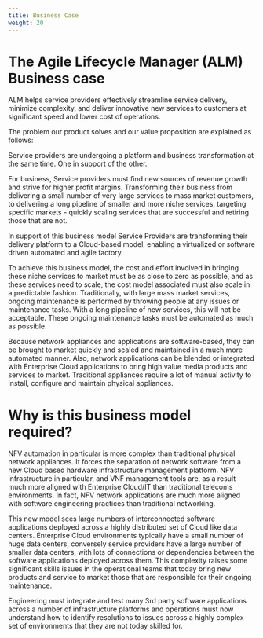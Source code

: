 ```yaml
---
title: Business Case
weight: 20
---
```

# The Agile Lifecycle Manager (ALM) Business case

ALM helps service providers effectively streamline service delivery, minimize complexity, and deliver innovative new services to customers at significant speed and lower cost of operations. 

The problem our product solves and our value proposition are explained as follows:

Service providers are undergoing a platform and business transformation at the same time. One in support of the other. 

For business, Service providers must find new sources of revenue growth and strive for higher profit margins. Transforming their business from delivering a small number of very large services to mass market customers, to delivering a long pipeline of smaller and more niche services, targeting specific markets - quickly scaling services that are successful and retiring those that are not.

In support of this business model Service Providers are transforming their delivery platform to a Cloud-based model, enabling a virtualized or software driven automated and agile factory. 

To achieve this business model, the cost and effort involved in bringing these niche services to market must be as close to zero as possible, and as these services need to scale, the cost model associated must also scale in a predictable fashion. Traditionally, with large mass market services, ongoing maintenance is performed by throwing people at any issues or maintenance tasks. With a long pipeline of new services, this will not be acceptable. These ongoing maintenance tasks must be automated as much as possible.

Because network appliances and applications are software-based, they can be brought to market quickly and scaled and maintained in a much more automated manner. Also, network applications can be blended or integrated with Enterprise Cloud applications to bring high value media products and services to market. Traditional appliances require a lot of manual activity to install, configure and maintain physical appliances.

# Why is this business model required?

NFV automation in particular is more complex than traditional physical network appliances. It forces the separation of network software from a new Cloud based hardware infrastructure management platform. NFV infrastructure in particular, and VNF management tools are, as a result much more aligned with Enterprise Cloud/IT than traditional telecoms environments. In fact, NFV network applications are much more aligned with software engineering practices than traditional networking. 

This new model sees large numbers of interconnected software applications deployed across a highly distributed set of Cloud like data centers. Enterprise Cloud environments typically have a small number of huge data centers, conversely service providers have a large number of smaller data centers, with lots of connections or dependencies between the software applications deployed across them. 
This complexity raises some significant skills issues in the operational teams that today bring new products and service to market those that are responsible for their ongoing maintenance. 

Engineering must integrate and test many 3rd party software applications across a number of infrastructure platforms and operations must now understand how to identify resolutions to issues across a highly complex set of environments that they are not today skilled for.